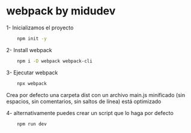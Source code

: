 # webpack by midudev

1- Inicializamos el proyecto

```bash
    npm init -y
```

2- Install webpack

```bash
    npm i -D webpack webpack-cli
```

3- Ejecutar webpack

```bash
    npx webpack
```

Crea por defecto una carpeta dist con un archivo main.js minificado (sin espacios, sin comentarios, sin saltos de línea) está optimizado

4- alternativamente puedes crear un script que lo haga por defecto

```bash
    npm run dev
```
